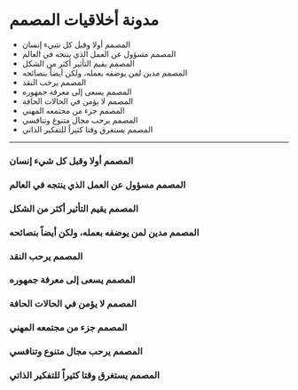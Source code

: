 # مدونة أخلاقيات المصمم

* المصمم أولا وقبل كل شيء إنسان
* المصمم مسؤول عن العمل الذي ينتجه في العالم
* المصمم يقيم التأثير أكثر من الشكل
* المصمم مدين لمن يوضفه بعمله، ولكن أيضاً بنصائحه
* المصمم يرحب النقد
* المصمم يسعى إلى معرفة جمهوره
* المصمم لا يؤمن في الحالات الحافة
* المصمم جزء من مجتمعه المهني
* المصمم يرحب مجال متنوع وتنافسي
* المصمم يستغرق وقتا كثيراً للتفكير الذاتي

***

### المصمم أولا وقبل كل شيء إنسان
### المصمم مسؤول عن العمل الذي ينتجه في العالم
### المصمم يقيم التأثير أكثر من الشكل
### المصمم مدين لمن يوضفه بعمله، ولكن أيضاً بنصائحه
### المصمم يرحب النقد
### المصمم يسعى إلى معرفة جمهوره
### المصمم لا يؤمن في الحالات الحافة
### المصمم جزء من مجتمعه المهني
### المصمم يرحب مجال متنوع وتنافسي
### المصمم يستغرق وقتا كثيراً للتفكير الذاتي
